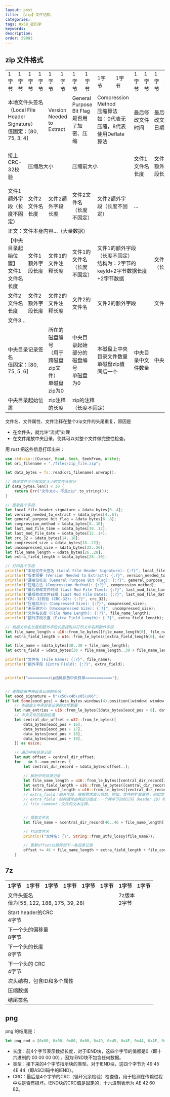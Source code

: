 ```yaml
---
layout: post
title: 【zip】文件结构
categories:
tags: 0x58_密码学
keywords:
description:
order: 59003
---
```



## zip 文件格式

<table>
 <tbody>
  <tr>
   <td>1字节</td>
   <td>1字节</td>
   <td>1字节</td>
   <td>1字节</td>
   <td>1字节</td>
   <td>1字节</td>
   <td>1字节</td>
   <td>1字节</td>
   <td>1字节</td>
   <td>1字节</td>
   <td>1字节</td>
   <td>1字节</td>
   <td>1字节</td>
   <td>1字节</td>
   <td>1字节</td>
   <td>1字节</td>
  </tr>
  <tr>
   <td colspan="4">本地文件头签名（Local File Header Signature）<br> 值固定：[80, 75, 3, 4]
   </td>
   <td colspan="2">Version Needed to Extract</td>
   <td colspan="2">General Purpose Bit Flag <br> 是否用了加密、压缩 </td>
   <td colspan="2">Compression Method <br> 压缩算法 <br> 如：0代表无压缩，8代表使用Deflate算法 </td>
   <td colspan="2">最后修改文件时间</td>
   <td colspan="2">最后修改文件日期</td>
   <td colspan="2">CRC-32校验</td>
  </tr>
  <tr>
   <td colspan="2">接上CRC-32校验</td>
   <td colspan="4">压缩后大小</td>
   <td colspan="4">压缩前大小</td>
   <td colspan="2">文件1文件名长度</td>
   <td colspan="2">文件1额外字段长度</td>
   <td colspan="2">文件1文件名（长度不固定）</td>
  </tr>
  <tr>
   <td colspan="2">文件1额外字段（长度不固定）</td>
   <td colspan="2">文件2文件名长度</td>
   <td colspan="2">文件2额外字段长度</td>
   <td colspan="2">文件2文件名（长度不固定）</td>
   <td colspan="2">文件2额外字段（长度不固定）</td>
   <td colspan="6">…</td>
  </tr>
  <tr>
   <td colspan="16">正文：文件本身内容…（大量数据）</td>
  </tr>
  <tr>
   <td colspan="2">【中央目录起始位置】 <br> 文件1文件名长度 </td>
   <td colspan="2">文件1额外字段长度</td>
   <td colspan="2">文件1的文件注释长度</td>
   <td colspan="2">文件1的文件名 <br> （长度不固定）</td>
   <td colspan="4">文件1的额外字段 <br> （长度不固定）<br> 结构为：2字节的keyId+2字节数据长度+2字节数据</td>
   <td colspan="4">文件1的注释（长度不固定）</td>
  </tr>
  <tr>
   <td colspan="2">文件2文件名长度</td>
   <td colspan="2">文件2额外字段长度</td>
   <td colspan="2">文件2的文件注释长度</td>
   <td colspan="2">文件2的文件名</td>
   <td colspan="4">文件2的额外字段</td>
   <td colspan="4">文件2的注释</td>
  </tr>
  <tr>
   <td colspan="16">文件3…</td>
  </tr>
  <tr>
   <td colspan="4">中央目录记录签名 <br> 值固定：[80, 75, 5, 6]</td>
   <td colspan="2">所在的磁盘编号 <br> （用于跨磁盘zip文件）<br> 单磁盘zip为0</td>
   <td colspan="2">中央目录起始部分的磁盘编号<br> 单磁盘为0 </td>
   <td colspan="2">本磁盘上中央目录文件数量 <br> 单磁盘zip值同后一个 </td>
   <td colspan="2">中央目录中文件数量</td>
   <td colspan="4">中央目录总大小</td>
  </tr>
  <tr>
   <td colspan="4">中央目录起始位置</td>
   <td colspan="2">zip注释的长度</td>
   <td colspan="10">zip的注释 <br> （长度不固定）</td>
  </tr>
 </tbody>
</table>


文件名、文件属性、文件注释在整个zip文件的头尾重复，原因是
- 在文件头，就允许“流式”处理
- 在文件尾放中央目录，使其可以对整个文件做完整性检查。


用 rust 把这些信息打印出来：
```rust
use std::io::{Cursor, Read, Seek, SeekFrom, Write};
let ori_filename = "./files/zip_file.zip";

let data_bytes = fs::read(ori_filename).unwrap();

// 确保文件至少有固定大小的文件头部分
if data_bytes.len() < 30 {
    return Err("文件太小，不是zip".to_string());
}

// 提取各个字段
let local_file_header_signature = &data_bytes[0..4];
let version_needed_to_extract = &data_bytes[4..6];
let general_purpose_bit_flag = &data_bytes[6..8];
let compression_method = &data_bytes[8..10];
let last_mod_file_time = &data_bytes[10..12];
let last_mod_file_date = &data_bytes[12..14];
let crc_32 = &data_bytes[14..18];
let compressed_size = &data_bytes[18..22];
let uncompressed_size = &data_bytes[22..26];
let file_name_length = &data_bytes[26..28];
let extra_field_length = &data_bytes[28..30];

// 打印各个字段
println!("本地文件头签名 (Local File Header Signature): {:?}", local_file_header_signature);
println!("版本需要 (Version Needed to Extract): {:?}", version_needed_to_extract);
println!("通用位标志 (General Purpose Bit Flag): {:?}", general_purpose_bit_flag);
println!("压缩方法 (Compression Method): {:?}", compression_method);
println!("最后修改文件时间 (Last Mod File Time): {:?}", last_mod_file_time);
println!("最后修改文件日期 (Last Mod File Date): {:?}", last_mod_file_date);
println!("CRC-32校验 (CRC-32): {:?}", crc_32);
println!("压缩后大小 (Compressed Size): {:?}", compressed_size);
println!("未压缩大小 (Uncompressed Size): {:?}", uncompressed_size);
println!("文件名长度 (File Name Length): {:?}", file_name_length);
println!("额外字段长度 (Extra Field Length): {:?}", extra_field_length);

// 根据文件名长度和额外字段长度提取并打印文件名和额外字段
let file_name_length = u16::from_le_bytes([file_name_length[0], file_name_length[1]]) as usize;
let extra_field_length = u16::from_le_bytes([extra_field_length[0], extra_field_length[1]]) as usize;

let file_name = &data_bytes[30..30 + file_name_length];
let extra_field = &data_bytes[30 + file_name_length..30 + file_name_length + extra_field_length];

println!("文件名 (File Name): {:?}", file_name);
println!("额外字段 (Extra Field): {:?}", extra_field);


println!("=========zip结尾存放中央目录============");


// 查找结束中央目录记录的签名
let eocd_signature = b"\x50\x4b\x05\x06";
if let Some(eocd_pos) = data_bytes.windows(4).position(|window| window == eocd_signature) {
    // 本磁盘上中央目录记录的文件数量
    let num_entries = u16::from_le_bytes([data_bytes[eocd_pos + 8], data_bytes[eocd_pos + 9]]);
    // 中央文件的起始位置
    let central_dir_offset = u32::from_le_bytes([
        data_bytes[eocd_pos + 16],
        data_bytes[eocd_pos + 17],
        data_bytes[eocd_pos + 18],
        data_bytes[eocd_pos + 19],
    ]) as usize;

    // 遍历中央目录记录
    let mut offset = central_dir_offset;
    for _ in 0..num_entries {
        let central_dir_record = &data_bytes[offset..];

        // 解析中央目录记录
        let file_name_length = u16::from_le_bytes([central_dir_record[28], central_dir_record[29]]) as usize;
        let extra_field_length = u16::from_le_bytes([central_dir_record[30], central_dir_record[31]]) as usize;
        let file_comment_length = u16::from_le_bytes([central_dir_record[32], central_dir_record[33]]) as usize;
        // extra_field：额外字段，根据需求放入信息，例如，文件的扩展属性，例如文件的创建时间、修改时间、访问时间。
        // extra_field：结构通常由两部分组成：一个两字节的标识符（Header ID）和一个两字节的数据长度字段（Data Size），后面跟随实际的数据（Data）。标识符用于标明extra_field的类型或用途，数据长度字段指示随后的数据部分的长度。
        // file_comment：文件的文本注释，


        // 提取文件名
        let file_name = &central_dir_record[46..46 + file_name_length];

        // 打印文件名
        println!("文件名: {}", String::from_utf8_lossy(file_name));

        // 更新offset以跳转到下一条目录记录
        offset += 46 + file_name_length + extra_field_length + file_comment_length;
    }
```


## 7z

<table>
 <tbody>
 <tr>
  <th>1字节</th>
  <th>1字节</th>
  <th>1字节</th>
  <th>1字节</th>
  <th>1字节</th>
  <th>1字节</th>
  <th>1字节</th>
  <th>1字节</th>
 </tr>
 <tr>
  <td colspan="6">文件头签名<br>值为[55, 122, 188, 175, 39, 28]</td>
  <td colspan="2">7z版本<br>2字节</td>
 </tr>
 <tr>
  <td colspan="4">Start header的CRC<br>4字节</td>
 </tr>
 <tr>
  <td colspan="8">下一个头的偏移量<br>8字节</td>
 </tr>
 <tr>
  <td colspan="8">下一个头的长度<br>8字节</td>
 </tr>
 <tr>
  <td colspan="4">下一个头的 CRC<br>4字节</td>
 </tr>
 <tr>
  <td colspan="8">次头结构，包含ID和多个属性</td>
 </tr>
 <tr>
  <td colspan="8">压缩数据</td>
 </tr>
 <tr>
  <td colspan="8">结尾签名</td>
 </tr>
</tbody>
</table>



## png

png 的结尾是：
```Rust
let png_end = [0x00, 0x00, 0x00, 0x00, 0x49, 0x45, 0x4E, 0x44, 0xAE, 0x42, 0x60, 0x82]
```

- 长度：前4个字节表示数据长度，对于IEND块，这四个字节的值都是0（即十六进制的 00 00 00 00），因为IEND块不包含任何数据。
- 类型：接下来的4个字节指示块的类型。对于IEND块，这四个字节为 49 45 4E 44（即ASCII码中的IEND）。
- CRC：最后是4个字节的CRC（循环冗余检验）检查值，用于检测在传输过程中块是否有损坏。IEND块的CRC值是固定的，十六进制表示为 AE 42 60 82。